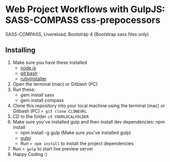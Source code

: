 # Web Project Workflows with GulpJS: SASS-COMPASS css-prepocessors 
SASS-COMPASS, Livereload, Bootstrap 4 (Bootstrap sass files only)


## Installing
1. Make sure you have these installed
	- [node.js](http://nodejs.org/)
	- [git bash](http://git-scm.com/)
	- [rubyinstaller](https://rubyinstaller.org/)
2. Open the terminal (mac) or Gitbash (PC)
3. Run these:
	  - gem install sass
	  - gem install compass
4. Clone this repository into your local machine using the terminal (mac) or Gitbash (PC) `> git clone CLONEURL`
5. CD to the folder `cd YOURLOCALFOLDER`
6. Make sure you've installed gulp and then install dev dependencies: npm install
	- npm install -g gulp (Make sure you've installed gulp)   
	- [gulpj](https://gulpjs.com/)
	- Run `> npm install` to install the project dependencies
7. Run `> gulp` to start live preview server
8. Happy Coding :)
